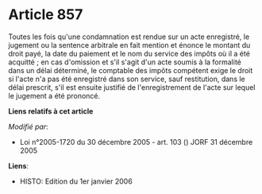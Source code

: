 # Article 857

Toutes les fois qu'une condamnation est rendue sur un acte enregistré, le jugement ou la sentence arbitrale en fait mention
et énonce le montant du droit payé, la date du paiement et le nom du service des impôts où il a été acquitté ; en cas
d'omission et s'il s'agit d'un acte soumis à la formalité dans un délai déterminé, le comptable des impôts compétent exige le
droit si l'acte n'a pas été enregistré dans son service, sauf restitution, dans le délai prescrit, s'il est ensuite justifié
de l'enregistrement de l'acte sur lequel le jugement a été prononcé.

**Liens relatifs à cet article**

_Modifié par_:

  - Loi n°2005-1720 du 30 décembre 2005 - art. 103 () JORF 31 décembre 2005

**Liens**:

  - HISTO: Edition du 1er janvier 2006
